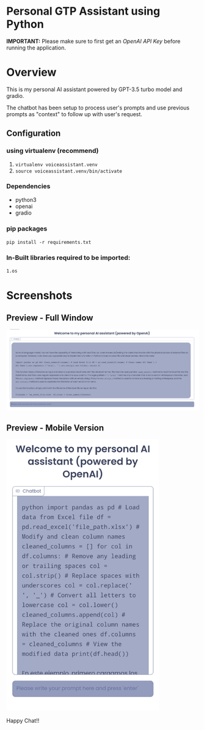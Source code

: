 # Personal GTP Assistant using Python
**IMPORTANT:** Please make sure to first get an *OpenAI API Key* before running the application.

# Overview
This is my personal AI assistant powered by GPT-3.5 turbo model and gradio. 

The chatbot has been setup to process user's prompts and use previous prompts as "context" to follow up with user's request.

## Configuration

### using virtualenv (recommend)
1. `virtualenv voiceassistant.venv`
2. `source voiceassistant.venv/bin/activate`

### Dependencies
* python3
* openai
* gradio

### pip packages
`pip install -r requirements.txt` 

### In-Built libraries required to be imported:

	1.os

# Screenshots
## Preview - Full Window
<img src="figs/Chatbot-python-web.png" alt="GTP Example Full">

## Preview - Mobile Version
<img width="400px" src="figs/Chatbot-python-mobile.jpeg" alt="AI Assistant Example Mobile">

Happy Chat!!